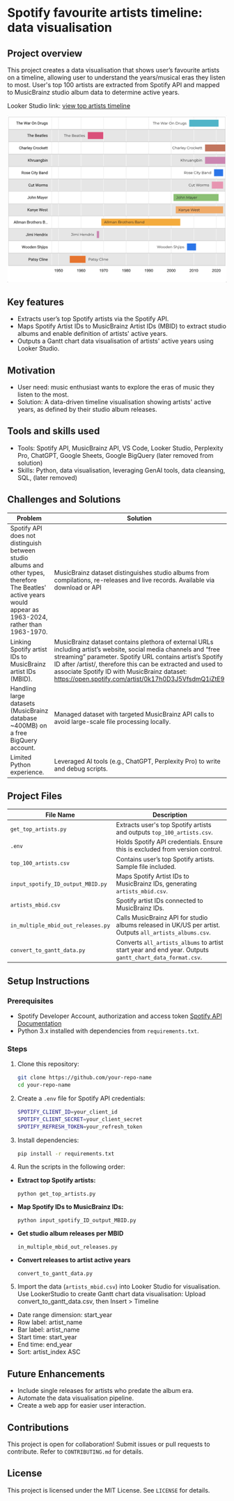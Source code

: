 # Spotify favourite artists timeline: data visualisation

## Project overview

This project creates a data visualisation that shows user’s favourite artists on a timeline, allowing user to understand the years/musical eras they listen to most. User's top 100 artists are extracted from Spotify API and mapped to MusicBrainz studio album data to determine active years.

Looker Studio link: [view top artists timeline](https://lookerstudio.google.com/reporting/6d57ae49-1e7e-4f4d-8bdb-652eba24086b)

![Sample Data Visualization](timeline_data_viz.png)

## Key features

- Extracts user’s top Spotify artists via the Spotify API.
- Maps Spotify Artist IDs to MusicBrainz Artist IDs (MBID) to extract studio albums and enable definition of artists' active years.
- Outputs a Gantt chart data visualisation of artists' active years using Looker Studio.

## Motivation

- User need: music enthusiast wants to explore the eras of music they listen to the most.
- Solution: A data-driven timeline visualisation showing artists' active years, as defined by their studio album releases.

## Tools and skills used

- Tools: Spotify API, MusicBrainz API, VS Code, Looker Studio, Perplexity Pro, ChatGPT, Google Sheets, Google BigQuery (later removed from solution)
- Skills: Python, data visualisation, leveraging GenAI tools, data cleansing, SQL, (later removed)

## Challenges and Solutions

| Problem | Solution |
| ------- | -------- |
| Spotify API does not distinguish between studio albums and other types, therefore The Beatles' active years would appear as 1963-2024, rather than 1963-1970. | MusicBrainz dataset distinguishes studio albums from compilations, re-releases and live records. Available via download or API |
| Linking Spotify artist IDs to MusicBrainz artist IDs (MBID). | MusicBrainz dataset contains plethora of external URLs including artist’s website, social media channels and “free streaming” parameter. Spotify URL contains artist’s Spotify ID after /artist/, therefore this can be extracted and used to associate Spotify ID with MusicBrainz dataset: https://open.spotify.com/artist/0k17h0D3J5VfsdmQ1iZtE9 |
| Handling large datasets (MusicBrainz database ~400MB) on a free BigQuery account. | Managed dataset with targeted MusicBrainz API calls to avoid large-scale file processing locally. |
| Limited Python experience. | Leveraged AI tools (e.g., ChatGPT, Perplexity Pro) to write and debug scripts. |

## Project Files

| File Name                          | Description                                                                 |
|-------------------------------------|-----------------------------------------------------------------------------|
| `get_top_artists.py`                | Extracts user's top Spotify artists and outputs `top_100_artists.csv`.       |
| `.env`                              | Holds Spotify API credentials. Ensure this is excluded from version control. |
| `top_100_artists.csv`               | Contains user’s top Spotify artists. Sample file included.                  |
| `input_spotify_ID_output_MBID.py`   | Maps Spotify Artist IDs to MusicBrainz IDs, generating `artists_mbid.csv`.  |
| `artists_mbid.csv`                  | Spotify artist IDs connected to MusicBrainz IDs.                            |
| `in_multiple_mbid_out_releases.py`  | Calls MusicBrainz API for studio albums released in UK/US per artist. Outputs `all_artists_albums.csv`. |
| `convert_to_gantt_data.py`          | Converts `all_artists_albums` to artist start year and end year. Outputs `gantt_chart_data_format.csv`. |

## Setup Instructions

### Prerequisites

- Spotify Developer Account, authorization and access token [Spotify API Documentation](https://developer.spotify.com/documentation/web-api/)
- Python 3.x installed with dependencies from `requirements.txt`.

### Steps

1. Clone this repository:

   ```bash
   git clone https://github.com/your-repo-name
   cd your-repo-name
   ```

2. Create a `.env` file for Spotify API credentials:
    
    ```bash
    SPOTIFY_CLIENT_ID=your_client_id
    SPOTIFY_CLIENT_SECRET=your_client_secret
    SPOTIFY_REFRESH_TOKEN=your_refresh_token
    ```

3. Install dependencies:

    ```bash
    pip install -r requirements.txt
    ```


4. Run the scripts in the following order:

- **Extract top Spotify artists:**

  ```
  python get_top_artists.py
  ```

- **Map Spotify IDs to MusicBrainz IDs:**

  ```
  python input_spotify_ID_output_MBID.py
  ```

- **Get studio album releases per MBID**
  ```
  in_multiple_mbid_out_releases.py
  ```

- **Convert releases to artist active years**
  ```
  convert_to_gantt_data.py
  ```

5. Import the data (`artists_mbid.csv`) into Looker Studio for visualisation.
Use LookerStudio to create Gantt chart data visualisation: Upload convert_to_gantt_data.csv, then Insert > Timeline 
- Date range dimension: start_year
- Row label: artist_name
- Bar label: artist_name
- Start time: start_year
- End time: end_year
- Sort: artist_index ASC

## Future Enhancements

- Include single releases for artists who predate the album era.
- Automate the data visualisation pipeline.
- Create a web app for easier user interaction.

## Contributions

This project is open for collaboration! Submit issues or pull requests to contribute. Refer to `CONTRIBUTING.md` for details.

## License

This project is licensed under the MIT License. See `LICENSE` for details.
